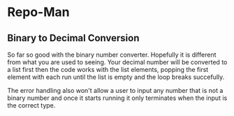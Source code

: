 # Repo-Man 

## Binary to Decimal Conversion

So far so good with the binary number converter. Hopefully it is different from what you are used to seeing. Your decimal number will be converted to a list first then the code works with the list elements, popping the first element with each run until the list is empty and the loop breaks succefully. 

The error handling also won't allow a user to input any number that is not a binary number and once it starts running it only terminates when the input is the correct type. 
